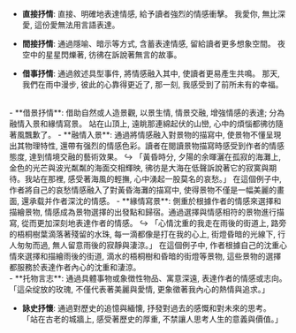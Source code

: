 - **直接抒情**: <span class="hi-green">直接、明確地表達情感</span>, 給予讀者強烈的情感衝擊。
  我愛你, 無比深愛, 這份愛無法用言語表達。

- **間接抒情**: 通過<span class="hi-green">隱喻、暗示</span>等方式, 含蓄表達情感, 留給讀者更多想象空間。
  夜空中的星星閃爍著, 彷彿在訴說著<span class="hi-orange">無言的故事</span>。

- **借事抒情**: 通過敘述具型事件, <span class="hi-green">將情感融入其中</span>, 使讀者更易產生共鳴。
  那天, 我們在<span class="hi-orange">雨中漫步</span>, 彼此的心靠得更近了, 那一刻, 我感受到了前所未有的<span class="hi-orange">幸福</span>。
<br>
- **借景抒情**: 借助<span class="hi-green">自然或人造景觀</span>, <span class="hi-green">以景生情, 情景交融</span>, 增強情感的表達; 分為融情入景和緣情寫景。
  站在山頂上, 遠眺那連綿起伏的山巒, 心中的煩惱都彿彷隨著風飄歉了。
	- **融情入景**: 通過將<span class="hi-green">情感融入對景物的描寫</span>中, 使景物不懂呈現出其物理特性, 還帶有强烈的情感色彩。讀者在閱讀景物描寫時感受到作者的情感態度, 達到情境交融的藝術效果。
	  ↪ 「黃昏時分, 夕陽的余暉灑在孤寂的海灘上, 金色的光芒與波光粼粼的海面交相輝映, 彿彷是大海在低聲訴說著它的<span class="hi-orange">寂寞與期待</span>。我站在那裡, 感受著海風的輕撫, <span class="hi-orange">心中湧起一股莫名的哀愁</span>。」 在這個例子中, 作者將自己的哀愁情感融入了對黃昏海灘的描寫中, 使得景物<span class="hi-orange">不僅是一幅美麗的畫面, 還承载并作者深沈的情感</span>。
	- **緣情寫景**: 側重於<span class="hi-green">根據作者的情感來選擇和描繪景物</span>, 情感成為景物選擇的出發點和歸宿。通過<span class="hi-green">選擇與情感相符的景物</span>進行描寫, 從而更加深刻地表達作者的情感。
     ↪ 「心情沈重的我<span class="hi-orange">走在雨後的街道上</span>, 路旁的梧桐樹葉滴落著<span class="hi-orange">殘留的水珠, 每一滴都像是打在我的心上</span>, 街燈昏暗的光線下, 行人匆匆而過, 無人留意雨後的<span class="hi-orange">寂靜與淒涼</span>。」 在這個例子中, 作者根據自己的沈重心情來選擇和描繪雨後的街道, 滴水的梧桐樹和昏暗的街燈等景物, 這些景物的選擇都<span class="hi-orange">服務於表達作者內心的沈重和淒涼</span>。
 <br>
- **托物言志**: <span class="hi-green">通過具體事物或象徴性物品</span>、寓意深遠, 表達作者的情感或志向。
  「這朵绽放的玫瑰, 不僅<span class="hi-orange">代表</span>著美麗與愛情, 更<span class="hi-orange">象徵</span>著我內心的熱情與追求。」

- **詠史抒懷**: 通過對<span class="hi-green">歷史的追憶與緬懐</span>, 抒發對<span class="hi-green">過去的感慨和對未來的思考</span>。
  「站在古老的城牆上, 感受著<span class="hi-orange">歷史的厚重</span>, 不禁讓人思考人生的意義與價值。」
